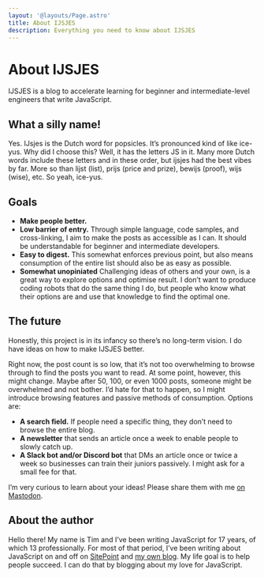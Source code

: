```yaml
---
layout: '@layouts/Page.astro'
title: About IJSJES
description: Everything you need to know about IJSJES
---
```


# About IJSJES

IJSJES is a blog to accelerate learning for beginner and intermediate-level engineers that write JavaScript.

## What a silly name!

Yes. <span lang="nl">IJsjes</span> is the Dutch word for popsicles. It’s pronounced kind of like ice-yus. Why did I choose this? Well, it has the letters JS in it. Many more Dutch words include these letters and in these order, but <span lang="nl">ijsjes</span> had the best vibes by far. More so than <span lang="nl">lijst</span> (list), <span lang="nl">prijs</span> (price and prize), <span lang="nl">bewijs</span> (proof), <span lang="nl">wijs</span> (wise), etc. So yeah, ice-yus.

## Goals

- **Make people better.**
- **Low barrier of entry.** Through simple language, code samples, and cross-linking, I aim to make the posts as accessible as I can. It should be understandable for beginner and intermediate developers.
- **Easy to digest.** This somewhat enforces previous point, but also means consumption of the entire list should also be as easy as possible.
- **Somewhat unopiniated** Challenging ideas of others and your own, is a great way to explore options and optimise result. I don’t want to produce coding robots that do the same thing I do, but people who know what their options are and use that knowledge to find the optimal one.

## The future

Honestly, this project is in its infancy so there’s no long-term vision. I do have ideas on how to make IJSJES better.

Right now, the post count is so low, that it’s not too overwhelming to browse through to find the posts you want to read. At some point, however, this might change. Maybe after 50, 100, or even 1000 posts, someone might be overwhelmed and not bother. I’d hate for that to happen, so I might introduce browsing features and passive methods of consumption. Options are:

- **A search field.** If people need a specific thing, they don’t need to browse the entire blog.
- **A newsletter** that sends an article once a week to enable people to slowly catch up.
- **A Slack bot and/or Discord bot** that DMs an article once or twice a week so businesses can train their juniors passively. I might ask for a small fee for that.

I’m very curious to learn about your ideas! Please share them with me [on Mastodon](https://mastodon.social/@ijsjes).

## About the author

Hello there! My name is Tim and I’ve been writing JavaScript for 17 years, of which 13 professionally. For most of that period, I’ve been writing about JavaScript on and off on [SitePoint](https://www.sitepoint.com) and [my own blog](https://timseverien.com). My life goal is to help people succeed. I can do that by blogging about my love for JavaScript.
